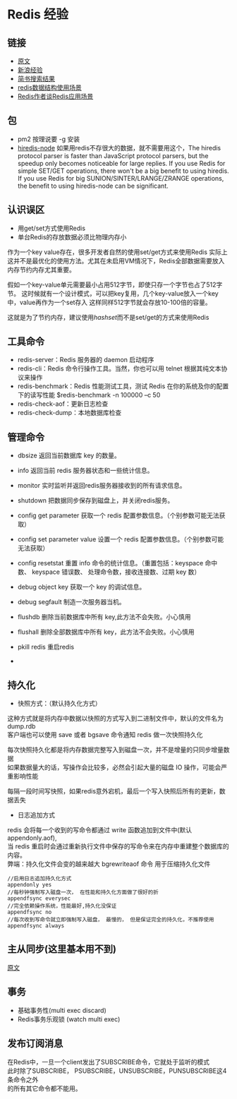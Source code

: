 Redis 经验
====================

## 链接
* [原文](https://segmentfault.com/a/1190000005007692)
* [新浪经验](http://history.programmer.com.cn/14577/)
* [简书搜索结果](http://www.jianshu.com/search?q=redis&type=notes)
* [redis数据结构使用场景](http://github.thinkingbar.com/redis-use-situation/)
* [Redis作者谈Redis应用场景](http://blog.nosqlfan.com/html/2235.html)

## 包
* pm2 按理说要 -g 安装
* [hiredis-node](https://github.com/redis/hiredis-node) 
如果用redis不存很大的数据，就不需要用这个，The hiredis protocol parser is faster than JavaScript protocol parsers, but the speedup only becomes noticeable for large replies. If you use Redis for simple SET/GET operations, there won't be a big benefit to using hiredis. If you use Redis for big SUNION/SINTER/LRANGE/ZRANGE operations, the benefit to using hiredis-node can be significant.

## 认识误区
* 用get/set方式使用Redis
* 单台Redis的存放数据必须比物理内存小 

作为一个key value存在，很多开发者自然的使用set/get方式来使用Redis
实际上这并不是最优化的使用方法。尤其在未启用VM情况下，Redis全部数据需要放入内存节约内存尤其重要。

假如一个key-value单元需要最小占用512字节，即使只存一个字节也占了512字节。
这时候就有一个设计模式，可以把key复用，几个key-value放入一个key中，value再作为一个set存入
这样同样512字节就会存放10-100倍的容量。

这就是为了节约内存，建议使用*hashset*而不是set/get的方式来使用Redis

## 工具命令
* redis-server：Redis 服务器的 daemon 启动程序
* redis-cli：Redis 命令行操作工具。当然，你也可以用 telnet 根据其纯文本协议来操作 
* redis-benchmark：Redis 性能测试工具，测试 Redis 在你的系统及你的配置下的读写性能
$redis-benchmark -n 100000 –c 50
* redis-check-aof：更新日志检查
* redis-check-dump：本地数据库检查

## 管理命令
* dbsize 返回当前数据库 key 的数量。
* info 返回当前 redis 服务器状态和一些统计信息。
* monitor 实时监听并返回redis服务器接收到的所有请求信息。 
* shutdown 把数据同步保存到磁盘上，并关闭redis服务。
* config get parameter 获取一个 redis 配置参数信息。（个别参数可能无法获取）
* config set parameter value 设置一个 redis 配置参数信息。（个别参数可能无法获取）
* config resetstat 重置 info 命令的统计信息。（重置包括：keyspace 命中数、 keyspace 错误数、 处理命令数，接收连接数、过期 key 数）
* debug object key 获取一个 key 的调试信息。
* debug segfault 制造一次服务器当机。
* flushdb 删除当前数据库中所有 key,此方法不会失败。小心慎用
* flushall 删除全部数据库中所有 key，此方法不会失败。小心慎用

* pkill redis  重启redis
* 

## 持久化
* 快照方式：（默认持久化方式）

这种方式就是将内存中数据以快照的方式写入到二进制文件中，默认的文件名为dump.rdb  
客户端也可以使用 save 或者 bgsave 命令通知 redis 做一次快照持久化  

每次快照持久化都是将内存数据完整写入到磁盘一次，并不是增量的只同步增量数据  
如果数据量大的话，写操作会比较多，必然会引起大量的磁盘 IO 操作，可能会严重影响性能  

每隔一段时间写快照，如果redis意外宕机，最后一个写入快照后所有的更新，数据丢失

* 日志追加方式

redis 会将每一个收到的写命令都通过 write 函数追加到文件中(默认appendonly.aof),  
当 redis 重启时会通过重新执行文件中保存的写命令来在内存中重建整个数据库的内容。  
弊端：持久化文件会变的越来越大 bgrewriteaof 命令 用于压缩持久化文件  

```
//启用日志追加持久化方式
appendonly yes
//每秒钟强制写入磁盘一次， 在性能和持久化方面做了很好的折
appendfsync everysec
//完全依赖操作系统，性能最好,持久化没保证
appendfsync no
//每次收到写命令就立即强制写入磁盘， 最慢的， 但是保证完全的持久化，不推荐使用
appendfsync always
```

## 主从同步(这里基本用不到)
[原文](https://segmentfault.com/a/1190000005007692)

## 事务
* 基础事务性(multi exec discard)
* Redis事务乐观锁 (watch multi exec)

## 发布订阅消息
在Redis中，一旦一个client发出了SUBSCRIBE命令，它就处于监听的模式  
此时除了SUBSCRIBE， PSUBSCRIBE，UNSUBSCRIBE，PUNSUBSCRIBE这4条命令之外  
的所有其它命令都不能用。  




